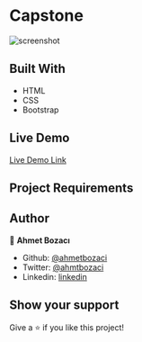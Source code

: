 # Capstone

> 

![screenshot]()

## Built With

- HTML
- CSS
- Bootstrap

## Live Demo

[Live Demo Link]()

## Project Requirements


## Author

👤 **Ahmet Bozacı**

- Github: [@ahmetbozaci ](https://github.com/ahmetbozaci)
- Twitter: [@ahmtbozaci](https://twitter.com/ahmtbozaci)
- Linkedin: [linkedin](https://www.linkedin.com/in/ahmetbozaci/)


## Show your support

Give a ⭐️ if you like this project!
